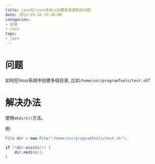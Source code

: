 ```yaml
---
title: java在linux系统上创建目录遇到的问题
date: 2019-05-16 23:36:00
categories:
- 后端
- java
tags:
- java
---
```


# 问题

如何在linux系统中创建多级目录, 比如`/home/usr/programTools/test.sh`?

<!--more-->

# 解决办法

使用`mkdirs()`方法。

例:

```java
File dir = new File("/home/usr/programTools/test.sh");

if (!dir.exists()) {
    dir.mkdirs();
}
```
